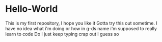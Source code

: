 # Hello-World
This is my first repository, I hope you like it
Gotta try this out sometime.  I have no idea what i'm doing or how in g-ds name i'm supposed to really learn to code
Do I just keep typing crap out  I guess so
